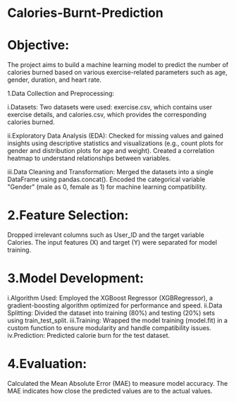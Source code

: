 # Calories-Burnt-Prediction


# Objective:
The project aims to build a machine learning model to predict the number of calories burned based on various exercise-related parameters such as age, gender, duration, and heart rate.

1.Data Collection and Preprocessing:

i.Datasets:
Two datasets were used: exercise.csv, which contains user exercise details, and calories.csv, which provides the corresponding calories burned.

ii.Exploratory Data Analysis (EDA):
Checked for missing values and gained insights using descriptive statistics and visualizations (e.g., count plots for gender and distribution plots for age and weight).
Created a correlation heatmap to understand relationships between variables.

iii.Data Cleaning and Transformation:
Merged the datasets into a single DataFrame using pandas.concat().
Encoded the categorical variable "Gender" (male as 0, female as 1) for machine learning compatibility.

# 2.Feature Selection:

Dropped irrelevant columns such as User_ID and the target variable Calories.
The input features (X) and target (Y) were separated for model training.

# 3.Model Development:

 i.Algorithm Used:
  Employed the XGBoost Regressor (XGBRegressor), a gradient-boosting algorithm optimized for performance and speed.
ii.Data Splitting:
  Divided the dataset into training (80%) and testing (20%) sets using train_test_split.
iii.Training:
  Wrapped the model training (model.fit) in a custom function to ensure modularity and handle compatibility issues.
iv.Prediction:
  Predicted calorie burn for the test dataset.
  
# 4.Evaluation:

Calculated the Mean Absolute Error (MAE) to measure model accuracy. The MAE indicates how close the predicted values are to the actual values.
